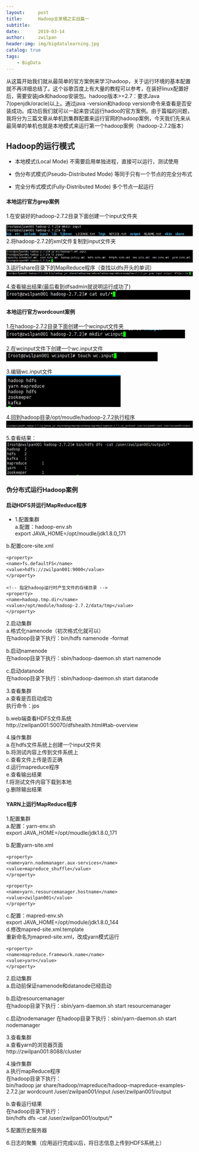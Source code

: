 ```yaml
---
layout:     post
title:      Hadoop全家桶之实战篇一
subtitle:   
date:       2019-03-14
author:     zwilpan
header-img: img/bigdatalearning.jpg
catalog: true
tags:
    - BigData
---
```


从这篇开始我们就从最简单的官方案例来学习hadoop，关于运行环境的基本配置就不再详细总结了。这个谷歌百度上有大量的教程可以参考，在装好linux配置好后，需要安装jdk和hadoop安装包。hadoop版本>=2.7：要求Java 7(openjdk/oracle)以上。通过java -version和hadoop version命令来查看是否安装成功。成功后我们就可以一起来尝试运行hadoo的官方案例。由于篇幅的问题，我将分为三篇文章从单机到集群配置来运行官网的hadoop案例，今天我们先来从最简单的单机也就是本地模式来运行第一个hadoop案例（hadoop-2.7.2版本）

## Hadoop的运行模式

+ 本地模式(Local Mode)
不需要启用单独进程，直接可以运行，测试使用

+ 伪分布式模式(Pseudo-Distributed Mode)
等同于只有一个节点的完全分布式

+ 完全分布式模式(Fully-Distributed Mode)
多个节点一起运行

#### 本地运行官方grep案例 
1.在安装好的hadoop-2.7.2目录下面创建一个input文件夹

![avatar](/img/grep01.png)
2.将hadoop-2.7.2的xml文件复制到input文件夹

![avatar](/img/grep02.png)
3.运行share目录下的MapReduce程序（查找以dfs开头的单词）
![avatar](/img/grep03.png)

4.查看输出结果(最后看到dfsadmin就说明运行成功了)
![avatar](/img/grep04.png)  


#### 本地运行官方wordcount案例
1.在hadoop-2.7.2目录下面创建一个wcinput文件夹  
![avatar](/img/wordcount01.jpg)

2.在wcinput文件下创建一个wc.input文件  
![avatar](/img/wordcount02.jpg)

3.编辑wc.input文件  
![avatar](/img/wordcount03.jpg)

4.回到hadoop目录/opt/moudle/hadoop-2.7.2执行程序  
![avatar](/img/wordcount04.jpg)

5.查看结果：  
![avatar](/img/wordcount05.jpg)

### 伪分布式运行Hadoop案例

#### 启动HDFS并运行MapReduce程序  

+ 1.配置集群  
a.配置：hadoop-env.sh  
export JAVA_HOME=/opt/moudle/jdk1.8.0_171  

b.配置core-site.xml  
 <!-- 指定HDFS中NameNode的地址 -->  
    <property>  
    <name>fs.defaultFS</name>  
    <value>hdfs://zwilpan001:9000</value>  
    </property> 

    <!-- 指定hadoop运行时产生文件的存储目录 -->
    <property>
    <name>hadoop.tmp.dir</name>
    <value>/opt/module/hadoop-2.7.2/data/tmp</value>
    </property>

2.启动集群  
a.格式化namenode（初次格式化就可以）  
在hadoop目录下执行：bin/hdfs namenode -format  

b.启动namenode  
在hadoop目录下执行：sbin/hadoop-daemon.sh start namenode  

c.启动datanode  
在hadoop目录下执行：sbin/hadoop-daemon.sh start datanode

3.查看集群  
a.查看是否启动成功  
执行命令：jps  

b.web端查看HDFS文件系统  
http://zwilpan001:50070/dfshealth.html#tab-overview

4.操作集群  
a.在hdfs文件系统上创建一个input文件夹  
b.将测试内容上传到文件系统上  
c.查看文件上传是否正确  
d.运行mapreduce程序  
e.查看输出结果  
f.将测试文件内容下载到本地  
g.删除输出结果  

####  YARN上运行MapReduce程序  
1.配置集群  
a.配置：yarn-env.sh  
export JAVA_HOME=/opt/moudle/jdk1.8.0_171  

b.配置yarn-site.xml  
<!-- reducer获取数据的方式 -->
    <property>
    <name>yarn.nodemanager.aux-services</name>
    <value>mapreduce_shuffle</value>
    </property>

<!-- 指定YARN的ResourceManager的地址 -->
    <property>
    <name>yarn.resourcemanager.hostname</name>
    <value>zwilpan001</value>
    </property>

c.配置：mapred-env.sh  
export JAVA_HOME=/opt/module/jdk1.8.0_144  
d.修改mapred-site.xml.template  
重新命名为mapred-site.xml，改成yarn模式运行

    <property>
    <name>mapreduce.framework.name</name>
    <value>yarn</value>
    </property>
			
2.启动集群  
a.启动前保证namenode和datanode已经启动  

b.启动resourcemanager  
在hadoop目录下执行：sbin/yarn-daemon.sh start resourcemanager  

c.启动nodemanager 
在hadoop目录下执行：sbin/yarn-daemon.sh start nodemanager
			
3.查看集群  
a.查看yarn的浏览器页面  
http://zwilpan001:8088/cluster
		
4.操作集群   
a.执行mapReduce程序  
在hadoop目录下执行：  
bin/hadoop jar share/hadoop/mapreduce/hadoop-mapreduce-examples-2.7.2.jar   wordcount /user/zwilpan001/input /user/zwilpan001/output  

b.查看运行结果  
在hadoop目录下执行：  
bin/hdfs dfs -cat /user/zwilpan001/output/*

5.配置历史服务器  

6.日志的聚集（应用运行完成以后，将日志信息上传到HDFS系统上）
